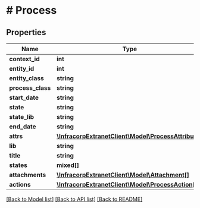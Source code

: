 # # Process

## Properties

Name | Type | Description | Notes
------------ | ------------- | ------------- | -------------
**context_id** | **int** |  | [optional]
**entity_id** | **int** |  | [optional]
**entity_class** | **string** |  | [optional]
**process_class** | **string** |  | [optional]
**start_date** | **string** |  | [optional]
**state** | **string** |  | [optional]
**state_lib** | **string** |  | [optional]
**end_date** | **string** |  | [optional]
**attrs** | [**\InfracorpExtranetClient\Model\ProcessAttributes**](ProcessAttributes.md) |  | [optional]
**lib** | **string** |  | [optional]
**title** | **string** |  | [optional]
**states** | **mixed[]** |  | [optional]
**attachments** | [**\InfracorpExtranetClient\Model\Attachment[]**](Attachment.md) |  | [optional]
**actions** | [**\InfracorpExtranetClient\Model\ProcessAction[]**](ProcessAction.md) |  | [optional]

[[Back to Model list]](../../README.md#models) [[Back to API list]](../../README.md#endpoints) [[Back to README]](../../README.md)
